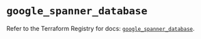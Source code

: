 # `google_spanner_database`

Refer to the Terraform Registry for docs: [`google_spanner_database`](https://registry.terraform.io/providers/hashicorp/google-beta/6.23.0/docs/resources/google_spanner_database).
